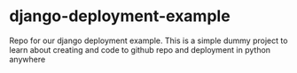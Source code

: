 # django-deployment-example
Repo for our django deployment example. This is a simple dummy project to learn about creating and code to github repo and deployment in python anywhere 
